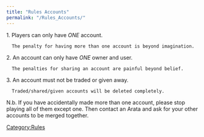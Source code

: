 ```yaml
---
title: "Rules Accounts"
permalink: "/Rules_Accounts/"
---
```


1\. Players can only have _ONE_ account.

`  The penalty for having more than one account is beyond imagination.`

2\. An account can only have _ONE_ owner and user.

`  The penalties for sharing an account are painful beyond belief.`

3\. An account must not be traded or given away.

`  Traded/shared/given accounts will be deleted completely.`

N.b. If you have accidentally made more than one account, please stop
playing all of them except one. Then contact an Arata and ask for your
other accounts to be merged together.

[Category:Rules](Category:Rules "wikilink")